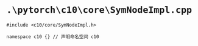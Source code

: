# `.\pytorch\c10\core\SymNodeImpl.cpp`

```
#include <c10/core/SymNodeImpl.h>

namespace c10 {} // 声明命名空间 c10
```